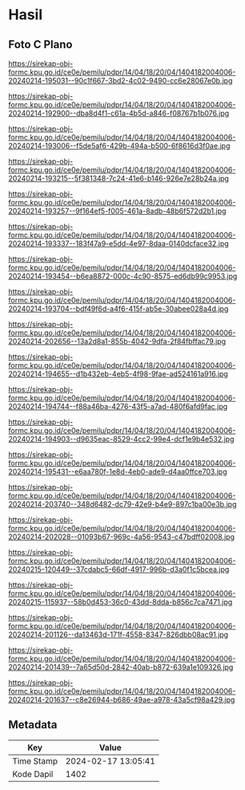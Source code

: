 # Hasil

## Foto C Plano

https://sirekap-obj-formc.kpu.go.id/ce0e/pemilu/pdpr/14/04/18/20/04/1404182004006-20240214-195031--90c1f667-3bd2-4c02-9490-cc6e28067e0b.jpg

https://sirekap-obj-formc.kpu.go.id/ce0e/pemilu/pdpr/14/04/18/20/04/1404182004006-20240214-192900--dba8d4f1-c61a-4b5d-a846-f08767b1b076.jpg

https://sirekap-obj-formc.kpu.go.id/ce0e/pemilu/pdpr/14/04/18/20/04/1404182004006-20240214-193006--f5de5af6-429b-494a-b500-6f8616d3f0ae.jpg

https://sirekap-obj-formc.kpu.go.id/ce0e/pemilu/pdpr/14/04/18/20/04/1404182004006-20240214-193215--5f381348-7c24-41e6-b146-926e7e28b24a.jpg

https://sirekap-obj-formc.kpu.go.id/ce0e/pemilu/pdpr/14/04/18/20/04/1404182004006-20240214-193257--9f164ef5-f005-461a-8adb-48b6f572d2b1.jpg

https://sirekap-obj-formc.kpu.go.id/ce0e/pemilu/pdpr/14/04/18/20/04/1404182004006-20240214-193337--183f47a9-e5dd-4e97-8daa-0140dcface32.jpg

https://sirekap-obj-formc.kpu.go.id/ce0e/pemilu/pdpr/14/04/18/20/04/1404182004006-20240214-193454--b6ea8872-000c-4c90-8575-ed6db99c9953.jpg

https://sirekap-obj-formc.kpu.go.id/ce0e/pemilu/pdpr/14/04/18/20/04/1404182004006-20240214-193704--bdf49f6d-a4f6-415f-ab5e-30abee028a4d.jpg

https://sirekap-obj-formc.kpu.go.id/ce0e/pemilu/pdpr/14/04/18/20/04/1404182004006-20240214-202656--13a2d8a1-855b-4042-9dfa-2f84fbffac79.jpg

https://sirekap-obj-formc.kpu.go.id/ce0e/pemilu/pdpr/14/04/18/20/04/1404182004006-20240214-194655--d1b432eb-4eb5-4f98-9fae-ad524161a916.jpg

https://sirekap-obj-formc.kpu.go.id/ce0e/pemilu/pdpr/14/04/18/20/04/1404182004006-20240214-194744--f88a46ba-4276-43f5-a7ad-480f6afd9fac.jpg

https://sirekap-obj-formc.kpu.go.id/ce0e/pemilu/pdpr/14/04/18/20/04/1404182004006-20240214-194903--d9635eac-8529-4cc2-99e4-dcf1e9b4e532.jpg

https://sirekap-obj-formc.kpu.go.id/ce0e/pemilu/pdpr/14/04/18/20/04/1404182004006-20240214-195431--e6aa780f-1e8d-4eb0-ade9-d4aa0ffce703.jpg

https://sirekap-obj-formc.kpu.go.id/ce0e/pemilu/pdpr/14/04/18/20/04/1404182004006-20240214-203740--348d6482-dc79-42e9-b4e9-897c1ba00e3b.jpg

https://sirekap-obj-formc.kpu.go.id/ce0e/pemilu/pdpr/14/04/18/20/04/1404182004006-20240214-202028--01093b67-969c-4a56-9543-c47bdff02008.jpg

https://sirekap-obj-formc.kpu.go.id/ce0e/pemilu/pdpr/14/04/18/20/04/1404182004006-20240215-120449--37cdabc5-66df-4917-996b-d3a0f1c5bcea.jpg

https://sirekap-obj-formc.kpu.go.id/ce0e/pemilu/pdpr/14/04/18/20/04/1404182004006-20240215-115937--58b0d453-36c0-43dd-8dda-b856c7ca7471.jpg

https://sirekap-obj-formc.kpu.go.id/ce0e/pemilu/pdpr/14/04/18/20/04/1404182004006-20240214-201126--da13463d-171f-4558-8347-826dbb08ac91.jpg

https://sirekap-obj-formc.kpu.go.id/ce0e/pemilu/pdpr/14/04/18/20/04/1404182004006-20240214-201439--7a65d50d-2842-40ab-b872-639a1e109326.jpg

https://sirekap-obj-formc.kpu.go.id/ce0e/pemilu/pdpr/14/04/18/20/04/1404182004006-20240214-201637--c8e26944-b686-49ae-a978-43a5cf98a429.jpg


## Metadata

| Key        | Value               |
| ---------- | ------------------- |
| Time Stamp | 2024-02-17 13:05:41 |
| Kode Dapil | 1402                |



